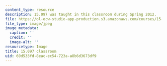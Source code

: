 ```yaml
---
content_type: resource
description: 15.097 was taught in this classroom during Spring 2012.
file: https://ol-ocw-studio-app-production.s3.amazonaws.com/courses/15-097-prediction-machine-learning-and-statistics-spring-2012/60d533fd8eacec54723aa8b6d3673df9_15.097_classroom.jpg
file_type: image/jpeg
image_metadata:
  caption: ''
  credit: ''
  image-alt: ''
resourcetype: Image
title: 15.097 classroom
uid: 60d533fd-8eac-ec54-723a-a8b6d3673df9
---
```

